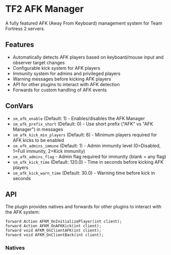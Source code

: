 # TF2 AFK Manager

A fully featured AFK (Away From Keyboard) management system for Team Fortress 2 servers.

## Features

- Automatically detects AFK players based on keyboard/mouse input and observer target changes
- Configurable kick system for AFK players
- Immunity system for admins and privileged players
- Warning messages before kicking AFK players
- API for other plugins to interact with AFK detection
- Forwards for custom handling of AFK events

## ConVars

- `sm_afk_enable` (Default: 1) - Enables/disables the AFK Manager
- `sm_afk_prefix_short` (Default: 0) - Use short prefix ("AFK" vs "AFK Manager") in messages
- `sm_afk_kick_min_players` (Default: 6) - Minimum players required for AFK kicks to be enabled
- `sm_afk_admins_immune` (Default: 1) - Admin immunity level (0=Disabled, 1=Full immunity, 2=Kick immunity)
- `sm_afk_admins_flag` - Admin flag required for immunity (blank = any flag)
- `sm_afk_kick_time` (Default: 120.0) - Time in seconds before kicking AFK players
- `sm_afk_kick_warn_time` (Default: 30.0) - Warning time before kick in seconds

## API

The plugin provides natives and forwards for other plugins to interact with the AFK system:

```sourcepawn
forward Action AFKM_OnInitializePlayer(int client);
forward Action AFKM_OnAFKKick(int client);
forward void AFKM_OnClientAFK(int client);
forward void AFKM_OnClientBack(int client);
```

### Natives

